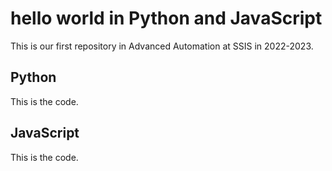 # hello world in Python and JavaScript

This is our first repository in Advanced Automation at SSIS in 2022-2023.

## Python

This is the code.

## JavaScript

This is the code.
